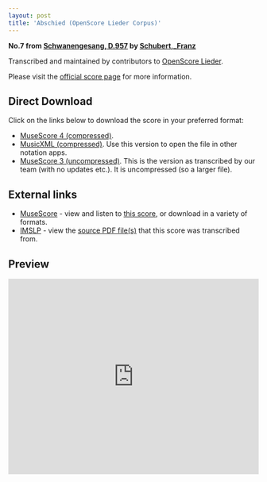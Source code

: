 ```yaml
---
layout: post
title: 'Abschied (OpenScore Lieder Corpus)'
---
```


__No.7 from [Schwanengesang, D.957](https://fourscoreandmore.org/openscore/lieder/Schubert,_Franz/Schwanengesang,_D.957/) by [Schubert,_Franz](https://fourscoreandmore.org/openscore/lieder/Schubert,_Franz)__

Transcribed and maintained by contributors to [OpenScore Lieder].

Please visit the [official score page] for more information.

[official score page]: https://musescore.com/openscore-lieder-corpus/scores/4978506
[OpenScore Lieder]: https://musescore.com/openscore-lieder-corpus

## Direct Download

Click on the links below to download the score in your preferred format:
- [MuseScore 4 (compressed)](https://fourscoreandmore.org/openscore/lieder/Schubert,_Franz/Schwanengesang,_D.957/07_Abschied.mscz).
- [MusicXML (compressed)](https://fourscoreandmore.org/openscore/lieder/Schubert,_Franz/Schwanengesang,_D.957/07_Abschied.mxl). Use this version to open the file in other notation apps.
- [MuseScore 3 (uncompressed)](https://raw.githubusercontent.com/OpenScore/Lieder/refs/heads/main/scores/Schubert,_Franz/Schwanengesang,_D.957/07_Abschied/lc4978506.mscx). This is the version as transcribed by our team (with no updates etc.). It is uncompressed (so a larger file).

## External links

- [MuseScore] - view and listen to [this score][MuseScore], or download in a variety of formats.
- [IMSLP] - view the [source PDF file(s)][IMSLP] that this score was transcribed from.

[MuseScore]: https://musescore.com/score/4978506
[IMSLP]: https://imslp.org/wiki/Special:ReverseLookup/60828

## Preview

<iframe width="100%" height="394" src="https://musescore.com/openscore-lieder-corpus/scores/4978506/embed" frameborder="0" allowfullscreen allow="autoplay; fullscreen"></iframe>

